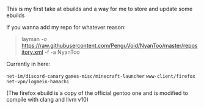 This is my first take at ebuilds and a way for me to store and update some ebuilds

If you wanna add my repo for whatever reason:
> layman -o https://raw.githubusercontent.com/PenguVoid/NyanToo/master/repository.xml -f -a NyanToo

Currently in here:

`net-im/discord-canary`
`games-misc/minecraft-launcher`
`www-client/firefox`
`net-vpn/logmein-hamachi`

(The firefox ebuild is a copy of the official gentoo one and is modified to compile with clang and llvm v10)
